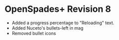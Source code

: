 # OpenSpades+ Revision 8
* Added a progress percentage to "Reloading" text.
* Added Nuceto's bullets-left in mag
* Removed bullet icons
